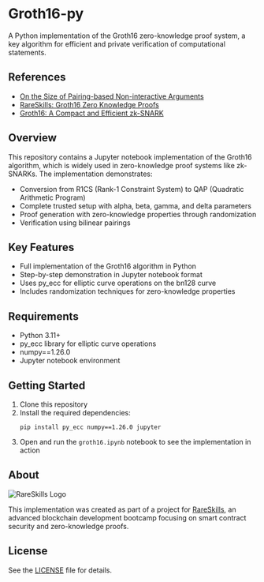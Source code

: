 # Groth16-py

A Python implementation of the Groth16 zero-knowledge proof system, a key algorithm for efficient and private verification of computational statements.

## References

- [On the Size of Pairing-based Non-interactive Arguments](https://eprint.iacr.org/2016/260.pdf)
- [RareSkills: Groth16 Zero Knowledge Proofs](https://www.rareskills.io/post/groth16)
- [Groth16: A Compact and Efficient zk-SNARK](https://kayleegeorge.github.io/math110_WIM.pdf)

## Overview

This repository contains a Jupyter notebook implementation of the Groth16 algorithm, which is widely used in zero-knowledge proof systems like zk-SNARKs. The implementation demonstrates:

- Conversion from R1CS (Rank-1 Constraint System) to QAP (Quadratic Arithmetic Program)
- Complete trusted setup with alpha, beta, gamma, and delta parameters
- Proof generation with zero-knowledge properties through randomization
- Verification using bilinear pairings

## Key Features

- Full implementation of the Groth16 algorithm in Python
- Step-by-step demonstration in Jupyter notebook format
- Uses py_ecc for elliptic curve operations on the bn128 curve
- Includes randomization techniques for zero-knowledge properties

## Requirements

- Python 3.11+
- py_ecc library for elliptic curve operations
- numpy==1.26.0
- Jupyter notebook environment

## Getting Started

1. Clone this repository
2. Install the required dependencies:
   ```
   pip install py_ecc numpy==1.26.0 jupyter
   ```
3. Open and run the `groth16.ipynb` notebook to see the implementation in action

## About

![RareSkills Logo](https://www.rareskills.io/wp-content/uploads/2024/08/og-image-rareskills.png)

This implementation was created as part of a project for [RareSkills](https://www.rareskills.io/), an advanced blockchain development bootcamp focusing on smart contract security and zero-knowledge proofs.

## License

See the [LICENSE](LICENSE) file for details.